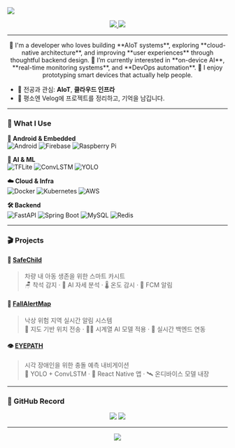 <!-- Intro -->

<img src="https://capsule-render.vercel.app/api?type=waving&color=7FBCD2&height=200&section=header&text=Hi,+I'm+Youngju&fontSize=40&fontAlignY=40&desc=기록하고+관찰하는+개발자입니다&descAlignY=65&animation=twinkling" />

<p align="center">
  <a href="https://velog.io/@0zoo02">
    <img src="https://img.shields.io/badge/Velog-20C997?style=flat-square&logo=Velog&logoColor=white"/>
  </a>
  <a href="mailto:dldl0010987@gmail.com">
    <img src="https://img.shields.io/badge/Gmail-d14836?style=flat-square&logo=Gmail&logoColor=white"/>
  </a>
</p>

---
<p align="center">
  🌱 I'm a developer who loves building **AIoT systems**, exploring **cloud-native architecture**, and improving **user experiences** through thoughtful backend design.  
👀 I’m currently interested in **on-device AI**, **real-time monitoring systems**, and **DevOps automation**.  
📌 I enjoy prototyping smart devices that actually help people. 
</p>


- 📍 전공과 관심: **AIoT**, **클라우드 인프라**
- 📓 평소엔 Velog에 프로젝트를 정리하고, 기억을 남깁니다.

---

### 🔧 What I Use

**📱 Android & Embedded**  
![Android](https://img.shields.io/badge/Android-3DDC84?style=for-the-badge&logo=android&logoColor=white)
![Firebase](https://img.shields.io/badge/Firebase-FFCA28?style=for-the-badge&logo=firebase&logoColor=black)
![Raspberry Pi](https://img.shields.io/badge/Raspberry%20Pi-C51A4A?style=for-the-badge&logo=raspberrypi&logoColor=white)

**🧠 AI & ML**  
![TFLite](https://img.shields.io/badge/TFLite-4285F4?style=for-the-badge&logo=tensorflow&logoColor=white)
![ConvLSTM](https://img.shields.io/badge/ConvLSTM-FF6F00?style=for-the-badge)
![YOLO](https://img.shields.io/badge/YOLOvX-00BFFF?style=for-the-badge)

**☁️ Cloud & Infra**  
![Docker](https://img.shields.io/badge/Docker-2496ED?style=for-the-badge&logo=docker&logoColor=white)
![Kubernetes](https://img.shields.io/badge/Kubernetes-326CE5?style=for-the-badge&logo=kubernetes&logoColor=white)
![AWS](https://img.shields.io/badge/AWS-FF9900?style=for-the-badge&logo=amazonaws&logoColor=white)

**🛠️ Backend**  
![FastAPI](https://img.shields.io/badge/FastAPI-009688?style=for-the-badge&logo=fastapi&logoColor=white)
![Spring Boot](https://img.shields.io/badge/SpringBoot-6DB33F?style=for-the-badge&logo=springboot&logoColor=white)
![MySQL](https://img.shields.io/badge/MySQL-4479A1?style=for-the-badge&logo=mysql&logoColor=white)
![Redis](https://img.shields.io/badge/Redis-DC382D?style=for-the-badge&logo=redis&logoColor=white)

---

### 🎬 Projects

#### 🧸 [SafeChild](https://github.com/0-zoo/SafeChild)
> 차량 내 아동 생존을 위한 스마트 카시트  
🪑 착석 감지 · 🎥 AI 자세 분석 · 🌡️ 온도 감시 · 🔔 FCM 알림

#### 🧭 [FallAlertMap](https://github.com/0-zoo/FallAlertMap)
> 낙상 위험 지역 실시간 알림 시스템  
📍 지도 기반 위치 전송 · 🤸‍♀️ 시계열 AI 모델 적용 · 📡 실시간 백엔드 연동

#### 👁 [EYEPATH](https://github.com/EYEPATH-EMBEDDED)
> 시각 장애인을 위한 충돌 예측 내비게이션  
🧠 YOLO + ConvLSTM · 📲 React Native 앱 · 🛰️ 온디바이스 모델 내장

---

### 📸 GitHub Record

<p align="center">
  <img src="https://github-readme-stats.vercel.app/api?username=0-zoo&show_icons=true&theme=vue&hide_title=true" />
  <img src="https://github-readme-stats.vercel.app/api/top-langs/?username=0-zoo&layout=compact&theme=vue" />
</p>

---

<p align="center">
  <img src="https://capsule-render.vercel.app/api?type=waving&color=7FBCD2&height=150&section=footer"/>
</p>
